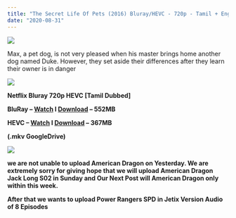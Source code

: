 ```yaml
---
title: "The Secret Life Of Pets (2016) Bluray/HEVC - 720p - Tamil + Eng - x265 - [500MB/350MB]"
date: "2020-08-31"
---
```


[![](https://1.bp.blogspot.com/-mFuOEKns_5s/X0yZpqje6mI/AAAAAAAABHA/A96JzMGif_spn7xnvHoiJTeP5T5HOlDQACLcBGAsYHQ/s16000/secret-life-of-pets-us-bo-w1-790x481.jpg)](https://1.bp.blogspot.com/-mFuOEKns_5s/X0yZpqje6mI/AAAAAAAABHA/A96JzMGif_spn7xnvHoiJTeP5T5HOlDQACLcBGAsYHQ/s700/secret-life-of-pets-us-bo-w1-790x481.jpg)

Max, a pet dog, is not very pleased when his master brings home another dog named Duke. However, they set aside their differences after they learn their owner is in danger

[![](https://1.bp.blogspot.com/-fai1ZuUwnbA/XIjy2aT4irI/AAAAAAAAANw/WFW0YRK47_8GLAt3pPBSzBk0GJA6Mk5fgCPcBGAYYCw/s1600/torrborder.gif)](https://1.bp.blogspot.com/-fai1ZuUwnbA/XIjy2aT4irI/AAAAAAAAANw/WFW0YRK47_8GLAt3pPBSzBk0GJA6Mk5fgCPcBGAYYCw/s1600/torrborder.gif)

**Netflix Bluray 720p HEVC \[Tamil Dubbed\]**

**BluRay – [Watch](https://drive.google.com/file/d/1av9bMVQLE11nMUB7lcNsGllEOPz_tyfq/view) I [Download](https://drive.google.com/uc?id=1av9bMVQLE11nMUB7lcNsGllEOPz_tyfq&export=download) – 552MB**

 **HEVC – [Watch](https://drive.google.com/file/d/1hFLADt09au4OeR-Fh-Ws5K10yoM4zYdC/view) I [Download](https://drive.google.com/uc?id=1hFLADt09au4OeR-Fh-Ws5K10yoM4zYdC&export=download) – 367MB**

**(.mkv GoogleDrive)**

[![](https://1.bp.blogspot.com/-fai1ZuUwnbA/XIjy2aT4irI/AAAAAAAAANw/WFW0YRK47_8GLAt3pPBSzBk0GJA6Mk5fgCPcBGAYYCw/s1600/torrborder.gif)](https://1.bp.blogspot.com/-fai1ZuUwnbA/XIjy2aT4irI/AAAAAAAAANw/WFW0YRK47_8GLAt3pPBSzBk0GJA6Mk5fgCPcBGAYYCw/s1600/torrborder.gif)

**we are not unable to upload American Dragon on Yesterday. We are extremely sorry for giving hope that we will upload American Dragon Jack Long S02 in Sunday and Our Next Post will American Dragon only within this week.**

**After that we wants to upload Power Rangers SPD in Jetix Version Audio of 8 Episodes**
